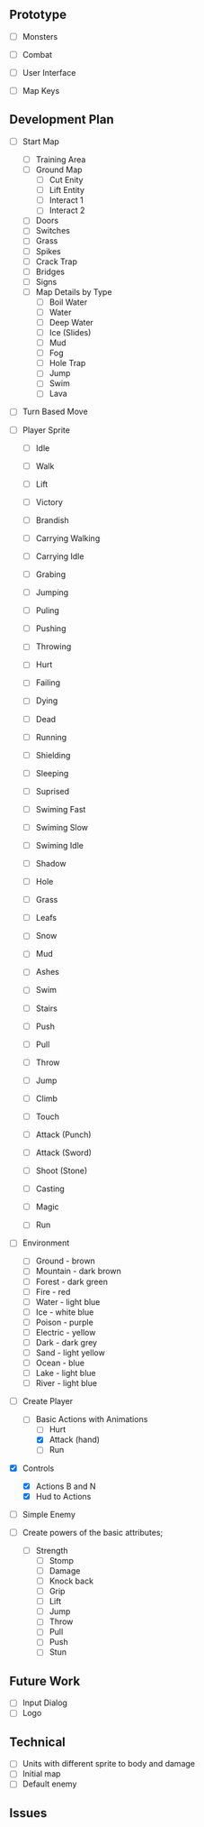 
## Prototype

- [ ] Monsters
- [ ] Combat
- [ ] User Interface
- [ ] Map Keys


## Development Plan

- [ ] Start Map
	- [ ] Training Area
	- [ ] Ground Map
		- [ ] Cut Enity
		- [ ] Lift Entity
		- [ ] Interact 1
		- [ ] Interact 2
	- [ ] Doors
	- [ ] Switches
	- [ ] Grass
	- [ ] Spikes
	- [ ] Crack Trap
	- [ ] Bridges
	- [ ] Signs
	- [ ] Map Details by Type
		- [ ] Boil Water
		- [ ] Water
		- [ ] Deep Water
		- [ ] Ice (Slides)
		- [ ] Mud
		- [ ] Fog
		- [ ] Hole Trap
		- [ ] Jump
		- [ ] Swim
		- [ ] Lava

- [ ] Turn Based Move
- [ ] Player Sprite
	- [ ] Idle
	- [ ] Walk
	- [ ] Lift
	- [ ] Victory
	- [ ] Brandish
	- [ ] Carrying Walking
	- [ ] Carrying Idle
	- [ ] Grabing
	- [ ] Jumping
	- [ ] Puling
	- [ ] Pushing
	- [ ] Throwing
	- [ ] Hurt
	- [ ] Failing
	- [ ] Dying
	- [ ] Dead
	- [ ] Running
	- [ ] Shielding
	- [ ] Sleeping
	- [ ] Suprised
	- [ ] Swiming Fast
	- [ ] Swiming Slow
	- [ ] Swiming Idle
	
	- [ ] Shadow
	- [ ] Hole
	- [ ] Grass
	- [ ] Leafs
	- [ ] Snow
	- [ ] Mud
	- [ ] Ashes
	- [ ] Swim
	- [ ] Stairs
	- [ ] Push
	- [ ] Pull
	- [ ] Throw
	- [ ] Jump
	- [ ] Climb
	- [ ] Touch
	- [ ] Attack (Punch)
	- [ ] Attack (Sword)
	- [ ] Shoot (Stone)
	- [ ] Casting
	- [ ] Magic
	- [ ] Run

- [ ] Environment
    - [ ] Ground - brown
    - [ ] Mountain - dark brown
    - [ ] Forest - dark green
    - [ ] Fire - red
    - [ ] Water - light blue
    - [ ] Ice - white blue
    - [ ] Poison - purple
    - [ ] Electric - yellow
    - [ ] Dark - dark grey
    - [ ] Sand - light yellow
    - [ ] Ocean - blue
    - [ ] Lake - light blue
    - [ ] River - light blue
- [ ] Create Player
    - [ ] Basic Actions with Animations
        - [ ] Hurt
        - [x] Attack (hand)
        - [ ] Run
- [x] Controls
    - [x] Actions B and N
    - [x] Hud to Actions
- [ ] Simple Enemy

- [ ] Create powers of the basic attributes;
    - [ ] Strength
        - [ ] Stomp
        - [ ] Damage
        - [ ] Knock back
        - [ ] Grip
        - [ ] Lift
        - [ ] Jump
        - [ ] Throw
        - [ ] Pull
        - [ ] Push
        - [ ] Stun

## Future Work

- [ ] Input Dialog
- [ ] Logo

## Technical

- [ ] Units with different sprite to body and damage
- [ ] Initial map
- [ ] Default enemy

## Issues
